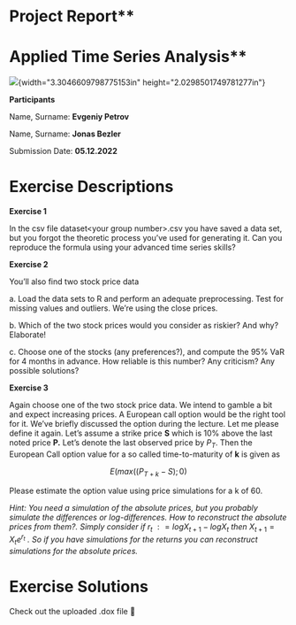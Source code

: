 # Project Report**

# Applied Time Series Analysis**

![](media/image1.jpg){width="3.3046609798775153in"
height="2.0298501749781277in"}

**Participants**

Name, Surname: **Evgeniy Petrov**

Name, Surname: **Jonas Bezler**

Submission Date: **05.12.2022**

**Exercise Descriptions**
=========================

**Exercise 1**

In the csv file dataset&lt;your group number&gt;.csv you have saved a
data set, but you forgot the theoretic process you’ve used for
generating it. Can you reproduce the formula using your advanced time
series skills?

**Exercise 2**

You’ll also find two stock price data

a.  Load the data sets to R and perform an adequate preprocessing. Test
    for missing values and outliers. We’re using the close prices.

b.  Which of the two stock prices would you consider as riskier? And
    why? Elaborate!

c.  Choose one of the stocks (any preferences?), and compute the 95% VaR
    for 4 months in advance. How reliable is this number? Any criticism?
    Any possible solutions?

**Exercise 3**

Again choose one of the two stock price data. We intend to gamble a bit
and expect increasing prices. A European call option would be the right
tool for it. We’ve briefly discussed the option during the lecture. Let
me please define it again. Let’s assume a strike price **S** which is
10% above the last noted price **P.** Let’s denote the last observed
price by $P_{T}$. Then the European Call option value for a so called
time-to-maturity of **k** is given as

$$E(max(\left( P_{T + k} - S \right);0)$$

Please estimate the option value using price simulations for a k of 60.

*Hint: You need a simulation of the absolute prices, but you probably
simulate the differences or log-differences. How to reconstruct the
absolute prices from them?. Simply consider if*
$r_{t}\ : = logX_{t + 1} - logX_{t}$ *then* $X_{t + 1} = X_{t}e^{r_{t}}$
*. So if you have simulations for the returns you can reconstruct
simulations for the absolute prices.*

# Exercise Solutions

Check out the uploaded .dox file 🙂

